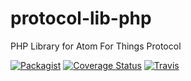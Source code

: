 # protocol-lib-php
PHP Library for Atom For Things Protocol


[![Packagist](https://img.shields.io/packagist/dt/atomforthings/protocol-lib-php.svg)]() [![Coverage Status](https://coveralls.io/repos/atomforthings/protocol-lib-php/badge.svg)](https://coveralls.io/r/atomforthings/protocol-lib-php) [![Travis](https://img.shields.io/travis/atomforthings/protocol-lib-php.svg)]()
